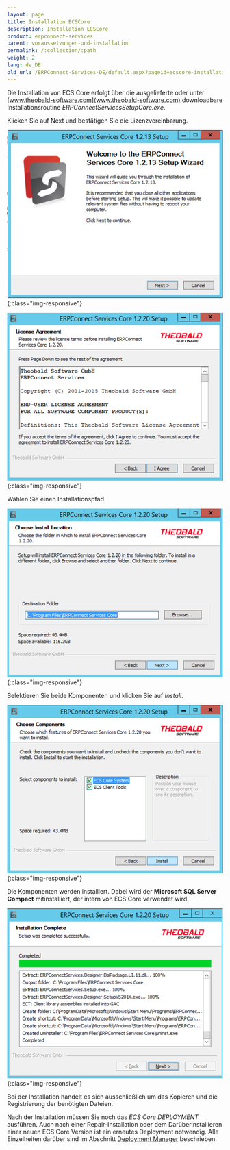 ```yaml
---
layout: page
title: Installation ECSCore
description: Installation ECSCore
product: erpconnect-services
parent: voraussetzungen-und-installation
permalink: /:collection/:path
weight: 2
lang: de_DE
old_url: /ERPConnect-Services-DE/default.aspx?pageid=ecscore-installation
---
```


Die Installation von ECS Core erfolgt über die ausgelieferte oder unter [www.theobald-software.com](www.theobald-software.com) downloadbare Installationsroutine 
*ERPConnectServicesSetupCore.exe*.

Klicken Sie auf Next und bestätigen Sie die Lizenzvereinbarung.

![ecscore-installation-2](/img/content/ecscore-installation-2.jpg){:class="img-responsive"}

![ecscore-installation-3](/img/content/ecscore-installation-3.jpg.png){:class="img-responsive"}

Wählen Sie einen Installationspfad.

![ecscore-installation-4](/img/content/ecscore-installation-4.jpg.png){:class="img-responsive"}

Selektieren Sie beide Komponenten und klicken Sie auf *Install*.

![ecscore-installation-5](/img/content/ecscore-installation-5.jpg.png){:class="img-responsive"}

Die Komponenten werden installiert. Dabei wird der **Microsoft SQL Server Compact** mitinstalliert, der intern von ECS Core verwendet wird. 

![ecscore-installation-6](/img/content/ecscore-installation-6.jpg.png){:class="img-responsive"}

Bei der Installation handelt es sich ausschließlich um das Kopieren und die Registrierung der benötigten Dateien.

Nach der Installation müssen Sie noch das *ECS Core DEPLOYMENT* ausführen. Auch nach einer Repair-Installation oder dem Darüberinstallieren einer neuen ECS Core Version ist ein erneutes Deployment notwendig. 
Alle Einzelheiten darüber sind im Abschnitt [Deployment Manager](./ecscore-deployment) beschrieben.
